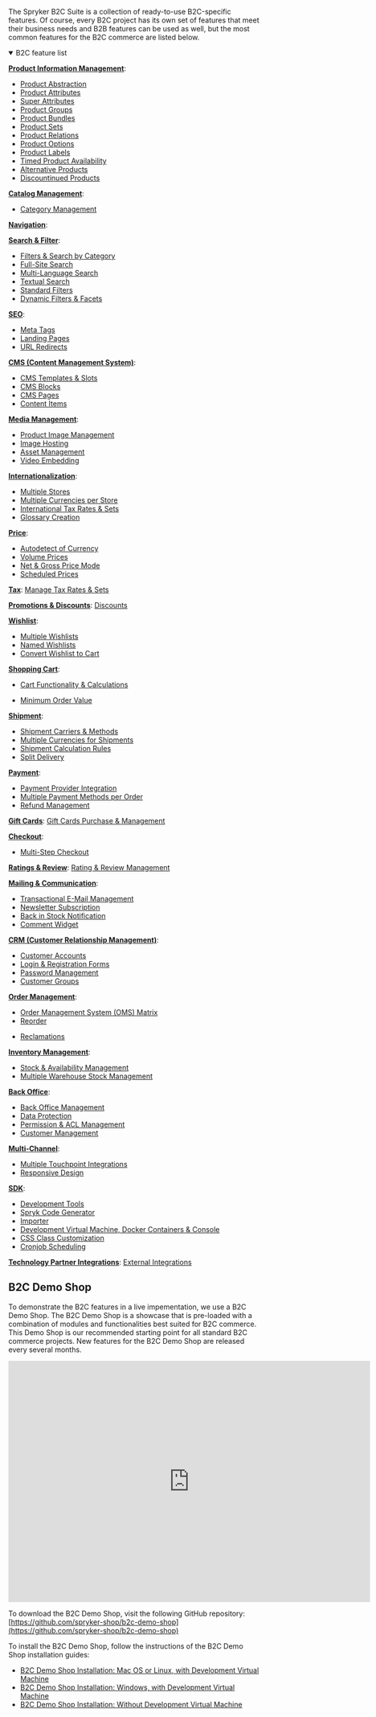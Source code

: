 The Spryker B2С Suite is a collection of ready-to-use B2С-specific features. Of course, every B2С project has its own set of features that meet their business needs and B2B features can be used as well, but the most common features for the B2C commerce are listed below.

<details open>
<summary>B2C feature list</summary>

[**Product Information Management**](https://documentation.spryker.com/v5/docs/product-information-management):

* [Product Abstraction](https://documentation.spryker.com/v5/docs/product-abstraction)
* [Product Attributes](https://documentation.spryker.com/v5/docs/product-attributes)
* [Super Attributes](https://documentation.spryker.com/v5/docs/super-attributes)
* [Product Groups](https://documentation.spryker.com/v5/docs/product-group)
* [Product Bundles](https://documentation.spryker.com/v5/docs/product-bundle)
* [Product Sets](https://documentation.spryker.com/v5/docs/product-set)
* [Product Relations](https://documentation.spryker.com/v5/docs/product-relations)
* [Product Options](https://documentation.spryker.com/v5/docs/product-options-2)
* [Product Labels](https://documentation.spryker.com/v5/docs/product-label)
* [Timed Product Availability](https://documentation.spryker.com/v5/docs/product-ttl)
* [Alternative Products](https://documentation.spryker.com/v5/docs/alternative-products)
* [Discountinued Products](https://documentation.spryker.com/v5/docs/discontinued-products)

[**Catalog Management**](https://documentation.spryker.com/v5/docs/catalog-management):

* [Category Management](https://documentation.spryker.com/v5/docs/category-management-201903)
<!---* [Product to Category Association](https://documentation.spryker.com/docs/en/product-to-category-association)-->
<!---* [Category Hierarchy](https://documentation.spryker.com/docs/en/define-category-hierarchy)-->
<!---* [Product Catalog Management](https://documentation.spryker.com/docs/en/product-catalog-management)-->

[**Navigation**](https://documentation.spryker.com/v5/docs/navigation):

<!---* [Hierarchical Navigation](https://documentation.spryker.com/docs/en/hierarchical-navigation)-->
<!---* [Product Based Shop Navigation](https://documentation.spryker.com/docs/en/product-based-shop-navigation)-->
<!---* [Content Based Shop Navigation](https://documentation.spryker.com/docs/en/content-based-shop-navigation)-->

[**Search & Filter**](https://documentation.spryker.com/v5/docs/search-filter):

* [Filters & Search by Category](https://documentation.spryker.com/v5/docs/filter-search-by-category)
* [Full-Site Search](https://documentation.spryker.com/v5/docs/full-site-search)
* [Multi-Language Search](https://documentation.spryker.com/v5/docs/multi-language-search)
* [Textual Search](https://documentation.spryker.com/v5/docs/textual-search)
* [Standard Filters](https://documentation.spryker.com/v5/docs/standard-filters)
* [Dynamic Filters & Facets](https://documentation.spryker.com/v5/docs/dynamic-filter-facets)

[**SEO**](https://documentation.spryker.com/v5/docs/seo):

* [Meta Tags](https://documentation.spryker.com/v5/docs/meta-tags)
* [Landing Pages](https://documentation.spryker.com/v5/docs/landing-pages)
* [URL Redirects](https://documentation.spryker.com/v5/docs/url-redirects)

[**CMS (Content Management System)**](https://documentation.spryker.com/v5/docs/cms):

* [CMS Templates & Slots](https://documentation.spryker.com/v5/docs/templates-slots)
* [CMS Blocks](https://documentation.spryker.com/v5/docs/cms-block)
* [CMS Pages](https://documentation.spryker.com/v5/docs/cms-page)
* [Content Items](https://documentation.spryker.com/v5/docs/content-items-201907)

[**Media Management**](https://documentation.spryker.com/v5/docs/media-management):

* [Product Image Management](https://documentation.spryker.com/v5/docs/product-image-management-201907)
* [Image Hosting](https://documentation.spryker.com/v5/docs/image-hosting)
* [Asset Management](https://documentation.spryker.com/v5/docs/asset-management)
* [Video Embedding](https://documentation.spryker.com/v5/docs/video-embedding)

[**Internationalization**](https://documentation.spryker.com/v5/docs/internationalization):

* [Multiple Stores](https://documentation.spryker.com/v5/docs/multiple-stores)
* [Multiple Currencies per Store](https://documentation.spryker.com/v5/docs/multiple-currencies-per-store)
* [International Tax Rates & Sets](https://documentation.spryker.com/v5/docs/international-tax-rates-sets)
* [Glossary Creation](https://documentation.spryker.com/v5/docs/glossary-creation)

[**Price**](https://documentation.spryker.com/v5/docs/price):

* [Autodetect of Currency](https://documentation.spryker.com/v5/docs/auto-detect-currency)
* [Volume Prices](https://documentation.spryker.com/v5/docs/volume-prices)
* [Net & Gross Price Mode](https://documentation.spryker.com/v5/docs/net-gross-price)
* [Scheduled Prices](https://documentation.spryker.com/v5/docs/scheduled-prices-201907)

[**Tax**](https://documentation.spryker.com/v5/docs/tax):
[Manage Tax Rates & Sets](https://documentation.spryker.com/v5/docs/manage-tax-rates-sets)

[**Promotions & Discounts**](https://documentation.spryker.com/v5/docs/promotions-discount):
[Discounts](https://documentation.spryker.com/v5/docs/discount)

[**Wishlist**](https://documentation.spryker.com/v5/docs/wishlist):

* [Multiple Wishlists](https://documentation.spryker.com/v5/docs/multiple-wishlists)
* [Named Wishlists](https://documentation.spryker.com/v5/docs/multiple-wishlists)
* [Convert Wishlist to Cart](https://documentation.spryker.com/v5/docs/convert-wishlist-cart)

[**Shopping Cart**](https://documentation.spryker.com/v5/docs/cart):

* [Cart Functionality & Calculations](https://documentation.spryker.com/v5/docs/cart-functionality-calculations)
<!---* [Cart Rules & Discounts](https://documentation.spryker.com/v5/docs/cart-rules-discounts)-->
* [Minimum Order Value](https://documentation.spryker.com/v5/docs/order-thresholds)

[**Shipment**](https://documentation.spryker.com/v5/docs/shipment):

* [Shipment Carriers & Methods](https://documentation.spryker.com/v5/docs/shipment-carriers-methods)
* [Multiple Currencies for Shipments](https://documentation.spryker.com/v5/docs/multiple-currency-shipment)
* [Shipment Calculation Rules](https://documentation.spryker.com/v5/docs/shipment-calculation-rules)
* [Split Delivery](https://documentation.spryker.com/v5/docs/split-delivery)

[**Payment**](https://documentation.spryker.com/v5/docs/payment):

* [Payment Provider Integration](https://documentation.spryker.com/v5/docs/payment-provider-integration)
* [Multiple Payment Methods per Order](https://documentation.spryker.com/v5/docs/payment-methods-overview)
* [Refund Management](https://documentation.spryker.com/v5/docs/refund-management)

[**Gift Cards**](https://documentation.spryker.com/v5/docs/gift-cards):
[Gift Cards Purchase & Management](https://documentation.spryker.com/v5/docs/gift-card-purchase-management-201907)

[**Checkout**](https://documentation.spryker.com/v5/docs/checkout):

* [Multi-Step Checkout](https://documentation.spryker.com/v5/docs/multi-step-checkout)
<!---* [Define Payment & Shipment Methods](https://documentation.spryker.com/v5/docs/define-payment-shipment-methods)-->

[**Ratings & Review**](https://documentation.spryker.com/v5/docs/rating-reviews):
[Rating & Review Management](https://documentation.spryker.com/v5/docs/rating-revew-management)

[**Mailing & Communication**](https://documentation.spryker.com/v5/docs/mailing-communication):

* [Transactional E-Mail Management](https://documentation.spryker.com/v5/docs/transactional-email-management)
* [Newsletter Subscription](https://documentation.spryker.com/v5/docs/newsletter-subscription)
* [Back in Stock Notification](https://documentation.spryker.com/v5/docs/product-is-available-again-201903)
* [Comment Widget](https://documentation.spryker.com/v5/docs/comments-201907)

[**CRM (Customer Relationship Management)**](https://documentation.spryker.com/v5/docs/crm):

* [Customer Accounts](https://documentation.spryker.com/v5/docs/customer-accounts)
* [Login & Registration Forms](https://documentation.spryker.com/v5/docs/login-registration)
* [Password Management](https://documentation.spryker.com/v5/docs/password-management)
* [Customer Groups](https://documentation.spryker.com/v5/docs/customer-groups)

[**Order Management**](https://documentation.spryker.com/v5/docs/order-management):

* [Order Management System (OMS) Matrix](https://documentation.spryker.com/v5/docs/oms-matrix)
* [Reorder](https://documentation.spryker.com/v5/docs/reorder)
<!---* [Order Processing](https://documentation.spryker.com/v5/docs/order-processing)-->
* [Reclamations](https://documentation.spryker.com/v5/docs/reclamations-201903)

[**Inventory Management**](https://documentation.spryker.com/v5/docs/inventory-management):

* [Stock & Availability Management](https://documentation.spryker.com/v5/docs/stock-availability-management)
* [Multiple Warehouse Stock Management](https://documentation.spryker.com/v5/docs/multiple-warehouse-stock)

[**Back Office**](https://documentation.spryker.com/v5/docs/back-office):

* [Back Office Management](https://documentation.spryker.com/v5/docs/administration-interface)
* [Data Protection](https://documentation.spryker.com/v5/docs/data-protection)
* [Permission & ACL Management](https://documentation.spryker.com/v5/docs/permission-acl)
* [Customer Management](https://documentation.spryker.com/v5/docs/manage-customer-accounts)

[**Multi-Channel**](https://documentation.spryker.com/v5/docs/multi-channel):

* [Multiple Touchpoint Integrations](https://documentation.spryker.com/v5/docs/multiple-touchpoint-integration)
* [Responsive Design](https://documentation.spryker.com/v5/docs/responsive-design)

[**SDK**](https://documentation.spryker.com/v5/docs/development):

* [Development Tools](https://documentation.spryker.com/v5/docs/development-tools)
* [Spryk Code Generator](https://documentation.spryker.com/v5/docs/spryk-201903)
* [Importer](https://documentation.spryker.com/v5/docs/importer)
* [Development Virtual Machine, Docker Containers & Console](https://documentation.spryker.com/v5/docs/devvm)
* [CSS Class Customization](https://documentation.spryker.com/v5/docs/css-class-customization)
* [Cronjob Scheduling](https://documentation.spryker.com/v5/docs/cronjob-scheduling)

[**Technology Partner Integrations**](https://documentation.spryker.com/v5/docs/technology-partner-integrations):
[External Integrations](https://documentation.spryker.com/v5/docs/partner-integration)
<br>
</details>

## B2C Demo Shop
To demonstrate the B2C features in a live impementation, we use a B2C Demo Shop. The B2C Demo Shop is a showcase that is pre-loaded with a combination of modules and functionalities best suited for B2C commerce. This Demo Shop is our recommended starting point for all standard B2C commerce projects. New features for the B2C Demo Shop are released every several months.

<iframe src="https://fast.wistia.net/embed/iframe/uv4rj9o34p" title="B2C Demo Shop Overview" allowtransparency="true" frameborder="0" scrolling="no" class="wistia_embed" name="wistia_embed" allowfullscreen="0" mozallowfullscreen="0" webkitallowfullscreen="0" oallowfullscreen="0" msallowfullscreen="0" width="720" height="480"></iframe>
    
To download the B2C Demo Shop, visit the following GitHub repository: [https://github.com/spryker-shop/b2c-demo-shop](https://github.com/spryker-shop/b2c-demo-shop)
    
To install the B2C Demo Shop, follow the instructions of the B2C Demo Shop installation guides:

* [B2C Demo Shop Installation: Mac OS or Linux, with Development Virtual Machine](https://documentation.spryker.com/v5/docs/installation-guide-b2c)
* [B2C Demo Shop Installation: Windows, with Development Virtual Machine](https://documentation.spryker.com/v5/docs/b2c-demo-shop-installation-windows-with-development-virtual-machine)
* [B2C Demo Shop Installation: Without Development Virtual Machine](https://documentation.spryker.com/v5/docs/b2c-demo-shop-installation-without-development-virtual-machine)